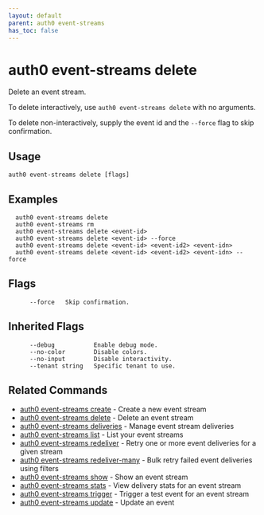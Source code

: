```yaml
---
layout: default
parent: auth0 event-streams
has_toc: false
---
```

# auth0 event-streams delete

Delete an event stream.

To delete interactively, use `auth0 event-streams delete` with no arguments.

To delete non-interactively, supply the event id and the `--force` flag to skip confirmation.

## Usage
```
auth0 event-streams delete [flags]
```

## Examples

```
  auth0 event-streams delete
  auth0 event-streams rm
  auth0 event-streams delete <event-id>
  auth0 event-streams delete <event-id> --force
  auth0 event-streams delete <event-id> <event-id2> <event-idn>
  auth0 event-streams delete <event-id> <event-id2> <event-idn> --force
```


## Flags

```
      --force   Skip confirmation.
```


## Inherited Flags

```
      --debug           Enable debug mode.
      --no-color        Disable colors.
      --no-input        Disable interactivity.
      --tenant string   Specific tenant to use.
```


## Related Commands

- [auth0 event-streams create](auth0_event-streams_create.md) - Create a new event stream
- [auth0 event-streams delete](auth0_event-streams_delete.md) - Delete an event stream
- [auth0 event-streams deliveries](auth0_event-streams_deliveries.md) - Manage event stream deliveries
- [auth0 event-streams list](auth0_event-streams_list.md) - List your event streams
- [auth0 event-streams redeliver](auth0_event-streams_redeliver.md) - Retry one or more event deliveries for a given stream
- [auth0 event-streams redeliver-many](auth0_event-streams_redeliver-many.md) - Bulk retry failed event deliveries using filters
- [auth0 event-streams show](auth0_event-streams_show.md) - Show an event stream
- [auth0 event-streams stats](auth0_event-streams_stats.md) - View delivery stats for an event stream
- [auth0 event-streams trigger](auth0_event-streams_trigger.md) - Trigger a test event for an event stream
- [auth0 event-streams update](auth0_event-streams_update.md) - Update an event


